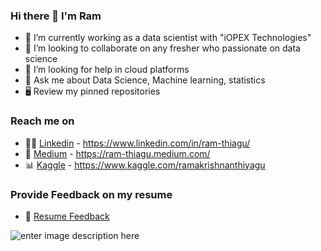 ### Hi there 👋 I'm Ram

- 🔭 I’m currently working as a data scientist with "iOPEX Technologies"
- 👯 I’m looking to collaborate on any fresher who passionate on data science 
- 🤔 I’m looking for help in cloud platforms
- 💬 Ask me about Data Science, Machine learning, statistics
- 🖥️ Review my pinned repositories

### Reach me on
- 👨‍💼 [Linkedin](https://www.linkedin.com/in/ram-thiagu/) - https://www.linkedin.com/in/ram-thiagu/
- 📄 [Medium](https://ram-thiagu.medium.com/) - https://ram-thiagu.medium.com/
- 📊 [Kaggle](https://www.kaggle.com/ramakrishnanthiyagu) - https://www.kaggle.com/ramakrishnanthiyagu

### Provide Feedback on my resume
- 📄 [Resume Feedback](https://flowcv.io/resume/feedback/SLX5drHjbGM5)

![enter image description here](https://github-readme-stats.vercel.app/api?username=ram-thiagu&&show_icons=true&title_color=ffffff&icon_color=bb2acf&text_color=daf7dc&bg_color=151515)

